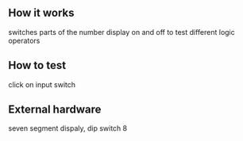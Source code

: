 <!---

This file is used to generate your project datasheet. Please fill in the information below and delete any unused
sections.

You can also include images in this folder and reference them in the markdown. Each image must be less than
512 kb in size, and the combined size of all images must be less than 1 MB.
-->

## How it works

switches parts of the number display on and off to test different logic operators

## How to test

click on input switch 

## External hardware

seven segment dispaly, dip switch 8

